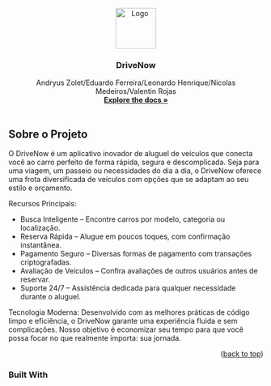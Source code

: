 <!-- PROJECT LOGO -->
<br />
<div align="center">
  <a href="https://github.com/othneildrew/Best-README-Template">
    <img src="images/logo.png" alt="Logo" width="80" height="80">
  </a>

  <h3 align="center">DriveNow</h3>

  <p align="center">
    Andryus Zolet/Eduardo Ferreira/Leonardo Henrique/Nicolas Medeiros/Valentin Rojas
    <br />
    <a href="https://github.com/AndryusZolet/DriveNow"><strong>Explore the docs »</strong></a>
    <br />
    <br />
  </p>
</div>

<!-- ABOUT THE PROJECT -->
## Sobre o Projeto

O DriveNow é um aplicativo inovador de aluguel de veículos que conecta você ao carro perfeito de forma rápida, segura e descomplicada. Seja para uma viagem, um passeio ou necessidades do dia a dia, o DriveNow oferece uma frota diversificada de veículos com opções que se adaptam ao seu estilo e orçamento.

Recursos Principais:
* Busca Inteligente – Encontre carros por modelo, categoria ou localização.
* Reserva Rápida – Alugue em poucos toques, com confirmação instantânea.
* Pagamento Seguro – Diversas formas de pagamento com transações criptografadas.
* Avaliação de Veículos – Confira avaliações de outros usuários antes de reservar.
* Suporte 24/7 – Assistência dedicada para qualquer necessidade durante o aluguel.

Tecnologia Moderna:
Desenvolvido com as melhores práticas de código limpo e eficiência, o DriveNow garante uma experiência fluida e sem complicações. Nosso objetivo é economizar seu tempo para que você possa focar no que realmente importa: sua jornada.

<p align="right">(<a href="#readme-top">back to top</a>)</p>



### Built With




